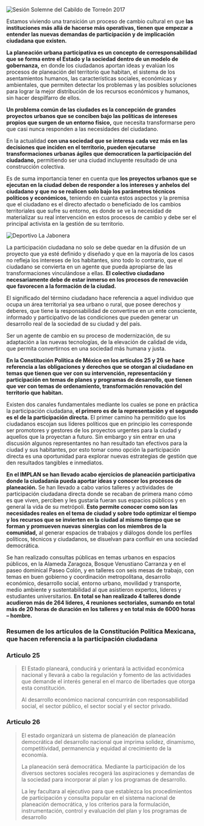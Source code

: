 
<img class="img-responsive" src="la-importancia-de-impulsar-un-urbanismo-participativo/cabildo.jpg" alt="Sesión Solemne del Cabildo de Torreón 2017">

Estamos viviendo una transición un proceso de cambio cultural en que **las instituciones más allá de hacerse más operativas, tienen que empezar a entender las nuevas demandas de participación y de implicación ciudadana que existen.**

**La planeación urbana participativa es un concepto de corresponsabilidad que se forma entre el Estado y la sociedad dentro de un modelo de gobernanza,** en donde los ciudadanos aportan ideas y evalúan los procesos de planeación del territorio que habitan, el sistema de los asentamientos humanos, las características sociales, económicas y ambientales, que permiten detectar los problemas y las posibles soluciones para lograr la mejor distribución de los recursos económicos y humanos, sin hacer despilfarro de ellos.

**Un problema común de las ciudades es la concepción de grandes proyectos urbanos que se conciben bajo las políticas de intereses propios que surgen de un entorno físico,** que necesita transformarse pero que casi nunca responden a las necesidades del ciudadano.

En la actualidad **con una sociedad que se interesa cada vez más en las decisiones que inciden en el territorio,  pueden ejecutarse transformaciones urbanas ágiles que democraticen la participación del ciudadano,** permitiendo ser una ciudad incluyente resultado de una construcción colectiva.

Es de suma importancia tener en cuenta que **los proyectos urbanos que se ejecutan en la ciudad deben de responder a los intereses y anhelos del ciudadano y que no se realicen solo bajo los parámetros técnicos políticos y económicos,** teniendo en cuanta estos aspectos y la premisa que el ciudadano es el directo afectado o beneficiado de los cambios territoriales que sufre su entorno, es donde se ve la necesidad de materializar su real intervención en estos procesos de cambio y debe ser el principal activista en la gestión de su territorio.

<img class="img-responsive" src="la-importancia-de-impulsar-un-urbanismo-participativo/deportivo-la-jabonera.jpg" alt="Deportivo La Jabonera">

La participación ciudadana no solo se debe quedar en la difusión de un proyecto que ya esté definido y diseñado y que en la mayoría de los casos no refleja los intereses de los habitantes, sino todo lo contrario, que el ciudadano se convierta en un agente que pueda apropiarse de las transformaciones vinculándose a ellas. **El colectivo ciudadano necesariamente debe de estar inmerso en los procesos de renovación que favorecen a la formación de la ciudad.**

El significado del término ciudadano hace referencia a aquel individuo que ocupa un área territorial ya sea urbano o rural, que posee derechos y deberes, que tiene la responsabilidad de convertirse en un ente consciente, informado y participativo de las condiciones que pueden generar un desarrollo real de la sociedad de su ciudad y del país.

Ser un agente de cambio en su proceso de modernización, de su adaptación a las nuevas tecnologías, de la elevación de calidad de vida, que permita convertirnos en una sociedad más humana y justa.

**En la Constitución Política de México en los artículos 25 y 26 se hace referencia a las obligaciones y derechos que se otorgan al ciudadano en temas que tienen que ver con su intervención, representación y participación en temas de planes y programas de desarrollo, que tienen que ver con temas de ordenamiento, transformación renovación del territorio que habitan.**

Existen dos canales fundamentales mediante los cuales se pone en práctica la participación ciudadana, **el primero es de la representación y el segundo es el de la participación directa.** El primer camino ha  permitido que los ciudadanos escojan sus líderes políticos que en principio les corresponde ser promotores y gestores de los proyectos urgentes para la ciudad y aquellos que la proyectan a futuro. Sin embargo y sin entrar en una discusión algunos representantes no han resultado tan efectivos para la ciudad y sus habitantes, por esto tomar como opción la participación directa es una oportunidad para explorar nuevas estrategias de gestión que den resultados tangibles e inmediatos.

**En el IMPLAN se han llevado acabo ejercicios de planeación participativa donde la ciudadanía pueda aportar ideas y conocer los procesos de planeación.** Se han llevado a cabo varios talleres y actividades de participación ciudadana directa donde se recaban de primera mano cómo es que viven, perciben y les gustaría fueran sus espacios públicos y en general la vida de su metrópoli. **Esto permite conocer como son las necesidades reales en el tema de ciudad y sobre todo optimizar el tiempo y los recursos que se invierten en la ciudad al mismo tiempo que se forman y promueven nuevas  sinergias con los miembros de la comunidad,** al generar espacios de trabajos y diálogos donde los perfiles políticos, técnicos y ciudadanos, se disuelvan para confluir en una sociedad democrática.

Se han realizado consultas públicas en temas urbanos en espacios públicos, en la Alameda Zaragoza, Bosque Venustiano Carranza y en el paseo dominical Paseo Colón, y en talleres con seis mesas de trabajo, con temas en buen gobierno y coordinación metropolitana, desarrollo económico, desarrollo social, entorno urbano, movilidad y transporte, medio ambiente y sustentabilidad al que asistieron expertos, líderes y estudiantes universitarios. **En total se han realizado 4 talleres  donde acudieron más de 264 líderes, 4 reuniones sectoriales, sumando en total más de 20 horas de duración en los talleres y en total más de 6000 horas – hombre.**

### Resumen de los artículos de la Constitución Política Mexicana, que hacen referencia a la participación ciudadana

### Articulo 25

> El Estado planeará, conducirá y orientará la actividad económica nacional y llevará a cabo la regulación y fomento de las actividades que demande el interés general en el marco de libertades que otorga esta constitución.
>
> Al desarrollo económico nacional concurrirán con responsabilidad social, el sector público, el sector social y el sector privado.

### Articulo 26

> El estado organizará un sistema de planeación de planeación democrática del desarrollo nacional que imprima solidez, dinamismo, competitividad, permanencia y equidad al crecimiento de la economía.
>
> La planeación será democrática. Mediante la participación de los diversos sectores sociales recogerá las aspiraciones y demandas de la sociedad para incorporar al plan y los programas de desarrollo.
>
> La ley facultara al ejecutivo para que establezca los procedimientos de participación y consulta popular en el sistema nacional de planeación democrática, y los criterios para la formulación, instrumentación, control y evaluación del plan y los programas de desarrollo
